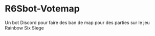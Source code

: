 # R6Sbot-Votemap
Un bot Discord pour faire des ban de map pour des parties sur le jeu Rainbow Six Siege
